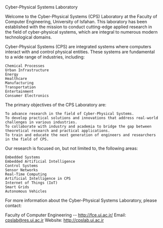 Cyber-Physical Systems Laboratory

Welcome to the Cyber-Physical Systems (CPS) Laboratory at the Faculty of Computer Engineering, University of Isfahan. This laboratory has been established with the mission to conduct cutting-edge applied research in the field of cyber-physical systems, which are integral to numerous modern technological domains.

Cyber-Physical Systems (CPS) are integrated systems where computers interact with and control physical entities. These systems are fundamental to a wide range of industries, including:

    Chemical Processes
    Urban Infrastructure
    Energy
    Healthcare
    Manufacturing
    Transportation
    Entertainment
    Consumer Electronics


The primary objectives of the CPS Laboratory are:

    To advance research in the field of Cyber-Physical Systems.
    To develop practical solutions and innovations that address real-world challenges in various industries.
    To collaborate with industry and academia to bridge the gap between theoretical research and practical applications.
    To train and educate the next generation of engineers and researchers in the field of CPS.

 
Our research is focused on, but not limited to, the following areas:

    Embedded Systems
    Embedded Artificial Intelligence
    Control Systems
    Sensor Networks
    Real-Time Computing
    Artificial Intelligence in CPS
    Internet of Things (IoT)
    Smart Grids
    Autonomous Vehicles
 
For more information about the Cyber-Physical Systems Laboratory, please contact:

Faculty of Computer Engineering -- http://fce.ui.ac.ir/
Email: cpslab@res.ui.ac.ir
Website:  http://cpslab.ui.ac.ir
